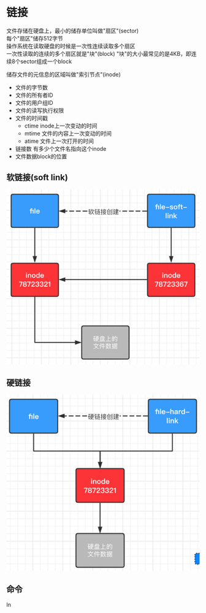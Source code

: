 # 链接
文件存储在硬盘上，最小的储存单位叫做"扇区"(sector)  
每个"扇区"储存512字节  
操作系统在读取硬盘的时候是一次性连续读取多个扇区  
一次性读取的连续的多个扇区就是"块"(block)
"块"的大小最常见的是4KB，即连续8个sector组成一个block

储存文件的元信息的区域叫做"索引节点"(inode)
- 文件的字节数
- 文件的所有者ID
- 文件的用户组ID
- 文件的读写执行权限
- 文件的时间戳
  - ctime inode上一次变动的时间
  - mtime 文件的内容上一次变动的时间
  - atime 文件上一次打开的时间
- 链接数 有多少个文件名指向这个inode
- 文件数据block的位置

## 软链接(soft link)
![](./images/soft-link.png)


## 硬链接
![](./images/hard-link.png)

## 命令
ln